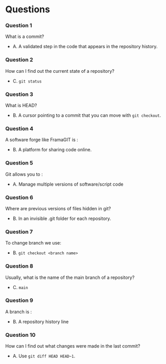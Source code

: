 # Questions

### Question 1

What is a commit?

- A. A validated step in the code that appears in the repository history.


### Question 2

How can I find out the current state of a repository?


- C. `git status`


### Question 3

What is HEAD?


- B. A cursor pointing to a commit that you can move with `git checkout`.


### Question 4

A software forge like FramaGIT is :


- B. A platform for sharing code online.


### Question 5

Git allows you to :

- A. Manage multiple versions of software/script code


### Question 6

Where are previous versions of files hidden in git?


- B. In an invisible .git folder for each repository.


### Question 7

To change branch we use:


- B. `git checkout <branch name>`


### Question 8

Usually, what is the name of the main branch of a repository?


- C. `main`

### Question 9

A branch is :


- B. A repository history line


### Question 10

How can I find out what changes were made in the last commit?

- A. Use `git diff HEAD HEAD~1`.
